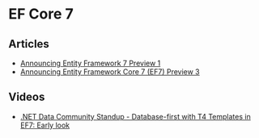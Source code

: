 # EF Core 7

## Articles
- [Announcing Entity Framework 7 Preview 1](https://devblogs.microsoft.com/dotnet/announcing-entity-framework-7-preview-1/)
- [Announcing Entity Framework Core 7 (EF7) Preview 3](https://devblogs.microsoft.com/dotnet/announcing-entity-framework-7-preview-3/)
## Videos
- [.NET Data Community Standup - Database-first with T4 Templates in EF7: Early look](https://www.youtube.com/watch?v=x2nh1vZBsHE)